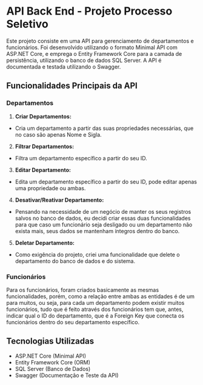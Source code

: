 # API Back End - Projeto Processo Seletivo
Este projeto consiste em uma API  para gerenciamento de departamentos e funcionários. Foi desenvolvido utilizando o formato Minimal API com ASP.NET Core, e emprega o Entity Framework Core para a camada de persistência, utilizando o banco de dados SQL Server. A API é documentada e testada utilizando o Swagger.
## Funcionalidades Principais da API
### Departamentos
1. **Criar Departamentos:**
- Cria um departamento a partir das suas propriedades necessárias, que no caso são apenas Nome e Sigla.
2. **Filtrar Departamentos:**
- Filtra um departamento específico a partir do seu ID.
3. **Editar Departamento:**
- Edita um departamento específico a partir do seu ID, pode editar apenas uma propriedade ou ambas.
4. **Desativar/Reativar Departamento:**
- Pensando na necessidade de um negócio de manter os seus registros salvos no banco de dados, eu decidi criar essas duas funcionalidades para que caso um funcionário seja desligado ou um departamento não exista mais, seus dados se mantenham íntegros dentro do banco.
5. **Deletar Departamento:**
- Como exigência do projeto, criei uma funcionalidade que delete o departamento do banco de dados e do sistema.
### Funcionários
Para os funcionários, foram criados basicamente as mesmas funcionalidades, porém, como a relação entre ambas as entidades é de um para muitos, ou seja, para cada um departamento podem existir muitos funcionários, tudo que é feito através dos funcionários tem que, antes, indicar qual o ID do departamento, que é a Foreign Key que conecta os funcionários dentro do seu departamento específico.

## Tecnologias Utilizadas
- ASP.NET Core (Minimal API)
- Entity Framework Core (ORM)
- SQL Server (Banco de Dados)
- Swagger (Documentação e Teste da API)
